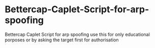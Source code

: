 # Bettercap-Caplet-Script-for-arp-spoofing
Bettercap Caplet Script for arp spoofing use this for only educational porposes or by asking the target first for authorisation
